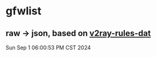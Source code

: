 # gfwlist
## raw -> json, based on [v2ray-rules-dat](https://github.com/Loyalsoldier/v2ray-rules-dat)
Sun Sep  1 06:00:53 PM CST 2024

